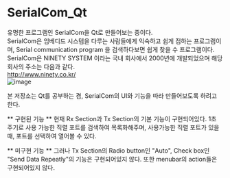 # SerialCom_Qt
유명한 프로그램인 SerialCom을 Qt로 만들어보는 중이다.<br>
SerialCom은 임베디드 시스템을 다루는 사람들에게 익숙하고 쉽게 접하는 프로그램이며, Serial communication program 을 검색하다보면 쉽게 찾을 수 프로그램이다.<br>
SerialCom은 NINETY SYSTEM 이라는 국내 회사에서 2000년에 개발되었으며 해당 회사의 주소는 다음과 같다.<br>
http://www.ninety.co.kr/ <br>
![image](https://user-images.githubusercontent.com/14835344/111903390-6bdf1e80-8a85-11eb-9ab0-319ce447c252.png)

본 저장소는 Qt를 공부하는 겸, SerialCom의 UI와 기능을 따라 만들어보도록 하려고 한다.

** 구현된 기능 **
현재 Rx Section과 Tx Section의 기본 기능이 구현되어있다.
1초 주기로 사용 가능한 직렬 포트를 검색하여 목록화해주며,
사용가능한 직렬 포트가 있을 때, 포트를 선택하여 열어볼 수 있다.

** 미구현 기능 **
그러나 Tx Section의 Radio button인 "Auto", Check box인 "Send Data Repeatly"의 기능은 구현되어있지 않다.
또한 menubar의 action들은 구현되어있지 않다.
